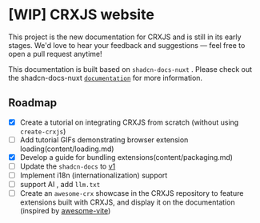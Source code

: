 # [WIP] CRXJS website

This project is the new documentation for CRXJS and is still in its early stages. We'd love to hear your feedback and suggestions — feel free to open a pull request anytime!

This documentation is built based on `shadcn-docs-nuxt` . Please check out the shadcn-docs-nuxt [`documentation`](https://shadcn-docs-nuxt.vercel.app/) for more information.

## Roadmap

- [x] Create a tutorial on integrating CRXJS from scratch (without using `create-crxjs`)
- [ ] Add tutorial GIFs demonstrating browser extension loading(content/loading.md)
- [x] Develop a guide for bundling extensions(content/packaging.md)
- [ ] Update the `shadcn-docs` to [v1](https://shadcn-docs-nuxt.vercel.app/blog/v1)
- [ ] Implement i18n (internationalization) support
- [ ] support AI , add `llm.txt`
- [ ] Create an `awesome-crx` showcase in the CRXJS repository to feature extensions built with CRXJS, and display it on the documentation (inspired by [awesome-vite](https://github.com/vitejs/awesome-vite))
